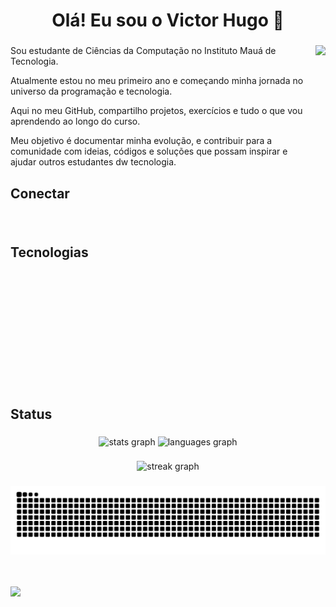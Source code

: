 <h1 align="center">Olá! Eu sou o Victor Hugo 👋</h1>

###

<div>
  <img align="right" height="230px" src="https://www.alura.com.br/artigos/assets/hello-world-em-varias-linguagens/imagem1.gif""/>
    <div>
      <p align="left" text_align="justify">Sou estudante de Ciências da Computação no Instituto Mauá de Tecnologia. </p>
      <p align="left" text_align="justify">Atualmente estou no meu primeiro ano e começando minha jornada no universo da programação e tecnologia. </p>
      <p align="left" text_align="justify">Aqui no meu GitHub, compartilho projetos, exercícios e tudo o que vou aprendendo ao longo do curso. </p>
      <p align="left" text_align="justify">Meu objetivo é documentar minha evolução, e contribuir para a comunidade com ideias, códigos e soluções que possam inspirar e ajudar outros estudantes dw tecnologia. </p>
    </div>
</div>



<h2 align="left">Conectar</h4>

###

<div align="left">
  <a href="mailto:victorhotpinho7@gmail.com" target="_blank"><img src="https://img.shields.io/badge/Gmail-D14836?style=for-the-badge&logo=gmail&logoColor=white" alt=""></a>
  <a href="https://www.linkedin.com/in/victor-hugo-pinho-38306730b/" target="_blank"><img src="https://img.shields.io/badge/LinkedIn-0077B5?style=for-the-badge&logo=linkedin&logoColor=white" alt=""></a>
  <a href="#" target="_blank"><img src="https://img.shields.io/badge/website-000000?style=for-the-badge&logo=About.me&logoColor=white" alt=""></a>
  <!-- http://portifoliovictor.s3-website-sa-east-1.amazonaws.com/ -->
</div>

###

<!-- <h2 align="left">Portifólio</h4> -->


###

<!-- <h2 align="left">Languages</h4> -->
<h2 align="left">Tecnologias</h4>
<!--
<div align="left">
  <img src="https://cdn.jsdelivr.net/gh/devicons/devicon/icons/csharp/csharp-original.svg" height="40" alt="csharp logo"  />
  <img width="12" />
  <img src="https://cdn.jsdelivr.net/gh/devicons/devicon/icons/dart/dart-original.svg" height="40" alt="dart logo"  />
  <img width="12" />
  <img src="https://cdn.jsdelivr.net/gh/devicons/devicon/icons/java/java-original.svg" height="40" alt="java logo"  />
  <img width="12" />
  <img src="https://cdn.jsdelivr.net/gh/devicons/devicon/icons/python/python-original.svg" height="40" alt="python logo"  />
  <img width="12" />
  <img src="https://skillicons.dev/icons?i=js" height="40" alt="javascript logo"  />
</div>
-->
<div align="left">
  <img src="https://img.shields.io/badge/C%23-39457E?style=for-the-badge&logo=c-sharp&logoColor=white" alt="">
  <img src="https://img.shields.io/badge/Dart-0175C2?style=for-the-badge&logo=dart&logoColor=white" alt="">
  <img src="https://img.shields.io/badge/Java-ED8B00?style=for-the-badge&logo=openjdk&logoColor=white" alt="">  
  <img src="https://img.shields.io/badge/Python-3776AB?style=for-the-badge&logo=python&logoColor=white" alt="">  
  <img src="https://img.shields.io/badge/JavaScript-F7DF1E?style=for-the-badge&logo=javascript&logoColor=black" alt="">
</div>
<br>


<!-- <h2 align="left">Web</h4> -->
<!--
<div align="left">
  <img src="https://cdn.jsdelivr.net/gh/devicons/devicon/icons/html5/html5-original.svg" height="40" alt="html5 logo"  />
  <img width="12" />
  <img src="https://cdn.jsdelivr.net/gh/devicons/devicon/icons/css3/css3-original.svg" height="40" alt="css3 logo"  />
  <img width="12" />
  <img src="https://cdn.jsdelivr.net/gh/devicons/devicon/icons/bootstrap/bootstrap-original.svg" height="40" alt="bootstrap logo"  />
  <img width="12" />
  <img src="https://cdn.jsdelivr.net/gh/devicons/devicon/icons/nodejs/nodejs-original.svg" height="40" alt="nodejs logo"  />
</div>
-->
<div align="left">
  <img src="https://img.shields.io/badge/HTML5-E34F26?style=for-the-badge&logo=html5&logoColor=white" alt="">
  <img src="https://img.shields.io/badge/CSS3-1572B6?style=for-the-badge&logo=css3&logoColor=white" alt="">
  <img src="https://img.shields.io/badge/Bootstrap-563D7C?style=for-the-badge&logo=bootstrap&logoColor=white" alt="">  
  <img src="https://img.shields.io/badge/Node.js-43853D?style=for-the-badge&logo=node.js&logoColor=white" alt="">
</div>
<br>

<!-- <h2 align="left">Mobile</h4> -->
<!--
<div align="left">
  <img src="https://cdn.jsdelivr.net/gh/devicons/devicon/icons/flutter/flutter-original.svg" height="40" alt="flutter logo"  />
</div>
-->

<div align="left">
  <img src="https://img.shields.io/badge/Flutter-02569B?style=for-the-badge&logo=flutter&logoColor=white" alt="">
</div>
<br>

<!-- <h2 align="left">Database</h4> -->
<!--
<div align="left">
  <img src="https://cdn.jsdelivr.net/gh/devicons/devicon/icons/mysql/mysql-original.svg" height="40" alt="mysql logo"  />
  <img width="12" />
  <img src="https://cdn.jsdelivr.net/gh/devicons/devicon/icons/mongodb/mongodb-original.svg" height="40" alt="mongodb logo"  />
</div>
-->

<div align="left">
  <img src="https://img.shields.io/badge/MySQL-005C84?style=for-the-badge&logo=mysql&logoColor=white" alt="">
  <img src="https://img.shields.io/badge/MongoDB-4EA94B?style=for-the-badge&logo=mongodb&logoColor=white" alt="">
</div>
<br>

<!-- <h2 align="left">Design</h4> 
<!--
<div align="left">
  <img src="https://skillicons.dev/icons?i=figma" height="40" alt="figma logo"  />
  <img width="12" />
  <img src="https://cdn.simpleicons.org/adobephotoshop/31A8FF" height="40" alt="photoshop logo"  />
  <img width="12" />
  <img src="https://cdn.jsdelivr.net/gh/devicons/devicon/icons/canva/canva-original.svg" height="40" alt="canva logo"  />
</div>
-->

<div align="left">
  <img src="https://img.shields.io/badge/Figma-F24E1E?style=for-the-badge&logo=figma&logoColor=white" alt="">
  <img src="https://img.shields.io/badge/Photoshop-31A8FF?style=for-the-badge&logo=Adobe%20Photoshop&logoColor=black" alt="">
  <img src="https://img.shields.io/badge/Canva-%2300C4CC.svg?&style=for-the-badge&logo=Canva&logoColor=white" alt="">
</div>
<br>

<!-- Ferramentas -->
<div align="left">
  <img src="https://img.shields.io/badge/Trello-%23026AA7.svg?style=for-the-badge&logo=Trello&logoColor=white" alt="">
  <img src="https://img.shields.io/badge/Notion-%23000000.svg?style=for-the-badge&logo=notion&logoColor=white" alt="">
</div>

<h2 align="left">Status</h2>

###

<div align="center">
  <img src="https://github-readme-stats.vercel.app/api?username=VictorHugo-7&hide_title=false&hide_rank=false&show_icons=true&include_all_commits=true&count_private=true&disable_animations=false&theme=github_dark&locale=en&hide_border=true&order=1" height="170" alt="stats graph"  />
  <img src="https://github-readme-stats.vercel.app/api/top-langs?username=VictorHugo-7&locale=en&hide_title=false&layout=compact&card_width=320&langs_count=6&theme=github_dark&hide_border=true&order=2" height="170" alt="languages graph"  />
</div>

###

<div align="center">
  <img src="https://streak-stats.demolab.com?user=VictorHugo-7&locale=en&mode=daily&theme=github_dark&hide_border=true&border_radius=4&order=3" height="180" alt="streak graph"  />
</div>

###

###

<div align="center">
<picture >
    <source media" (prefers-color-scheme: dark)"
        srcset="https://raw.githubusercontent.com/victorhugo-7/victorhugo-7/output/github-contribution-grid-snake-dark.svg">
    <source media="(prefers-color-scheme: light)"
        srcset="https://raw.githubusercontent.com/victorhugo-7/victorhugo-7/output/github-contribution-grid-snake.svg">
    <img alt="github contribution grid snake animation"
        src="https://raw.githubusercontent.com/victorhugo-7/victorhugo-7/output/github-contribution-grid-snake.svg">
</picture>
</div>
<br><br>

![](https://visitor-badge.laobi.icu/badge?page_id=VictorHugo-7)  
